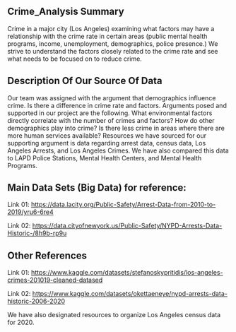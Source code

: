 ## Crime_Analysis Summary 
Crime in a major city (Los Angeles) examining what factors may have a relationship with the crime rate in certain areas (public mental health programs, income, unemployment, demographics, police presence.) We strive to understand the factors closely related to the crime rate and see what needs to be focused on to reduce crime.

## Description Of Our Source Of Data 
Our team was assigned with the argument that demographics influence crime. Is there a difference in crime rate and factors.
Arguments posed and supported in our project are the following. What environmental factors directly correlate with the number of crimes and factors? How do other demographics play into crime? Is there less crime in areas where there are more human services available?
Resources we have sourced for our supporting argument is data regarding arrest data, census data, Los Angeles Arrests, and Los Angeles Crimes. We have also compared this data to LAPD Police Stations, Mental Health Centers, and Mental Health Programs.



## Main Data Sets (Big Data) for reference:

Link 01: https://data.lacity.org/Public-Safety/Arrest-Data-from-2010-to-2019/yru6-6re4

Link 02: https://data.cityofnewyork.us/Public-Safety/NYPD-Arrests-Data-Historic-/8h9b-rp9u

## Other References

Link 01: https://www.kaggle.com/datasets/stefanoskypritidis/los-angeles-crimes-201019-cleaned-datased

Link 02: https://www.kaggle.com/datasets/okettaeneye/nypd-arrests-data-historic-2006-2020

We have also designated resources to organize Los Angeles census data for 2020.
